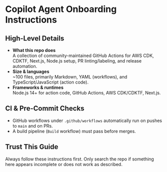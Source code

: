 # Copilot Agent Onboarding Instructions

## High-Level Details
- **What this repo does**  
  A collection of community-maintained GitHub Actions for AWS CDK, CDKTF, Next.js, Node.js setup, PR linting/labeling, and release automation.
- **Size & languages**  
  ~100 files, primarily Markdown, YAML (workflows), and TypeScript/JavaScript (action code).  
- **Frameworks & runtimes**  
  Node.js 14+ for action code, GitHub Actions, AWS CDK/CDKTF, Next.js.

## CI & Pre-Commit Checks
- GitHub workflows under `.github/workflows` automatically run on pushes to `main` and on PRs.
- A build pipeline (`Build` workflow) must pass before merges.

## Trust This Guide
Always follow these instructions first. Only search the repo if something here appears incomplete or does not work as described.
